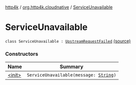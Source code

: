 [http4k](../../index.md) / [org.http4k.cloudnative](../index.md) / [ServiceUnavailable](./index.md)

# ServiceUnavailable

`class ServiceUnavailable : `[`UpstreamRequestFailed`](../-upstream-request-failed/index.md) [(source)](https://github.com/http4k/http4k/blob/master/http4k-cloudnative/src/main/kotlin/org/http4k/cloudnative/UpstreamRequestFailed.kt#L11)

### Constructors

| Name | Summary |
|---|---|
| [&lt;init&gt;](-init-.md) | `ServiceUnavailable(message: `[`String`](https://kotlinlang.org/api/latest/jvm/stdlib/kotlin/-string/index.html)`)` |
